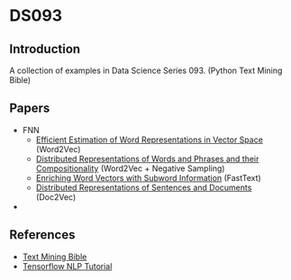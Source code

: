 # DS093
## Introduction
A collection of examples in Data Science Series 093. (Python Text Mining Bible)

## Papers
- FNN
    - [Efficient Estimation of Word Representations in Vector Space] (Word2Vec)
    - [Distributed Representations of Words and Phrases and their Compositionality] (Word2Vec + Negative Sampling)
    - [Enriching Word Vectors with Subword Information] (FastText)
    - [Distributed Representations of Sentences and Documents] (Doc2Vec)
- 


## References
- [Text Mining Bible]
- [Tensorflow NLP Tutorial]


[Text Mining Bible]: https://github.com/wikibook/text-mining-bible
[Tensorflow NLP Tutorial]: https://wikidocs.net/book/2155

[Efficient Estimation of Word Representations in Vector Space]:https://arxiv.org/abs/1301.3781
[Distributed Representations of Words and Phrases and their Compositionality]: https://arxiv.org/abs/1310.4546
[Enriching Word Vectors with Subword Information]: https://arxiv.org/abs/1607.04606
[Distributed Representations of Sentences and Documents]: https://arxiv.org/abs/1405.4053
